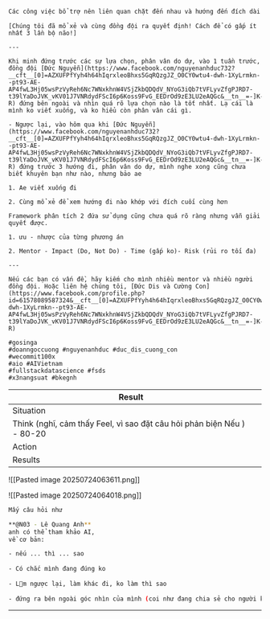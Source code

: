 ```bash
Các công việc bổ trợ nên liên quan chặt đến nhau và hướng đến đích dài hạn :3
```

```
[Chúng tôi đã mổ xẻ và cùng đồng đội ra quyết định! Cách để có gấp ít nhất 3 lần bộ não!]

---

Khi minh đứng trước các sự lựa chọn, phân vân do dự, vào 1 tuần trước, đồng đội [Đức Nguyễn](https://www.facebook.com/nguyenanhduc732?__cft__[0]=AZXUFPfYyh4h64hIqrxleoBhxs5GqRQzgJZ_O0CY0wtu4-dwh-1XyLrmkn--pt93-AE-AP4fwL3Hj05wsPzVyReh6Nc7WNxkhnW4VSjZkbQDQdV_NYoG3iQb7tVFLyvZfgPJRD7-t39lYaDoJVK_vKV01J7VNRdydFScI6p6Koss9FvG_EEDrOd9zE3LU2eAQGc&__tn__=-]K-R) đứng bên ngoài và nhìn quá rõ lựa chọn nào là tốt nhất. Lạ cái là mình ko viết xuống, và ko hiểu còn phân vân cái gì.

- Ngược lại, vào hôm qua khi [Đức Nguyễn](https://www.facebook.com/nguyenanhduc732?__cft__[0]=AZXUFPfYyh4h64hIqrxleoBhxs5GqRQzgJZ_O0CY0wtu4-dwh-1XyLrmkn--pt93-AE-AP4fwL3Hj05wsPzVyReh6Nc7WNxkhnW4VSjZkbQDQdV_NYoG3iQb7tVFLyvZfgPJRD7-t39lYaDoJVK_vKV01J7VNRdydFScI6p6Koss9FvG_EEDrOd9zE3LU2eAQGc&__tn__=-]K-R) đứng trước 3 hướng đi, phân vân do dự, mình nghe xong cũng chưa biết khuyên bạn như nào, nhưng bảo ae

1. Ae viết xuống đi

2. Cùng mổ xẻ để xem hướng đi nào khớp với đích cuối cùng hơn

Framework phân tích 2 đứa sử dụng cũng chưa quá rõ ràng nhưng vẫn giải quyết được.

1. ưu - nhược của từng phương án

2. Mentor - Impact (Do, Not Do) - Time (gấp ko)- Risk (rủi ro tối đa)

---

Nếu các bạn có vấn đề, hãy kiếm cho mình nhiều mentor và nhiều người đồng đội. Hoặc liên hệ chúng tôi, [Đức Dis và Cường Con](https://www.facebook.com/profile.php?id=61578089587324&__cft__[0]=AZXUFPfYyh4h64hIqrxleoBhxs5GqRQzgJZ_O0CY0wtu4-dwh-1XyLrmkn--pt93-AE-AP4fwL3Hj05wsPzVyReh6Nc7WNxkhnW4VSjZkbQDQdV_NYoG3iQb7tVFLyvZfgPJRD7-t39lYaDoJVK_vKV01J7VNRdydFScI6p6Koss9FvG_EEDrOd9zE3LU2eAQGc&__tn__=-]K-R)

#gosinga
#doanngoccuong #nguyenanhduc #duc_dis_cuong_con
#wecommit100x 
#aio #AIVietnam
#fullstackdatascience #fsds
#x3nangsuat #bkegnh
```

| Result                                                                 | <br>     |
| ---------------------------------------------------------------------- | -------- |
| Situation                                                              |          |
| Think (nghĩ, cảm thấy Feel, vì sao đặt câu hỏi phản biện Nếu ) - 80-20 | <br><br> |
| Action                                                                 | <br>     |
| Results                                                                |          |
![[Pasted image 20250724063611.png]]

![[Pasted image 20250724064018.png]]

```bash
Mấy câu hỏi như 

**@N03 - Lê Quang Anh**  
anh có thể tham khảo AI,  
về cơ bản:  

- nếu ... thì ... sao  
    
- Có chắc mình đang đúng ko  
    
- Lm ngược lại, làm khác đi, ko làm thì sao  
    
- đứng ra bên ngoài góc nhìn của mình (coi như đang chia sẻ cho người khác, ... thường đưa lời khuyên cho Huynh đệ khác dễ hơn nhiều ạ)
```

--- 
## 